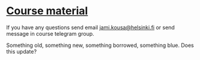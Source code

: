 # [Course material](https://docker-hy.github.io)

If you have any questions send email jami.kousa@helsinki.fi or send message in course telegram group.

Something old, something new, something borrowed, something blue.
Does this update?